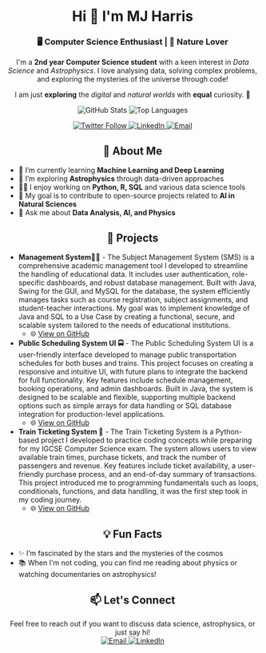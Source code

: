 
<!-- Profile Title and Introduction -->
<h1 align="center">Hi 👋 
  I'm MJ Harris </h1>
<div align="center">
  <h3> 🖥️ Computer Science Enthusiast  |  🌿 Nature Lover </h3>
  
</div> 


<!-- Bio -->
<p align="center">
  I'm a <strong>2nd year Computer Science student</strong> with a keen interest in <em>Data Science</em> and <em>Astrophysics</em>. I love analysing data, solving complex problems, and exploring the mysteries of the universe through code!
</p>
<p align="center" >I am just <strong>exploring</strong> the <em>digital</em> and <em>natural worlds</em> with <strong>equal</strong> curiosity. 🧬 </p>

<!-- GitHub Widgets -->
<p align="center">
  <img src="https://github-readme-stats.vercel.app/api?username=MajidInFocus&show_icons=true&theme=radical" alt="GitHub Stats" />
  <img src="https://github-readme-stats.vercel.app/api/top-langs/?username=MajidInFocus&layout=compact&theme=radical" alt="Top Languages" />
</p>

<!-- Social Media Icons -->
<p align="center">
  <a href="https://twitter.com/@MJHarrisRo" target="_blank">
    <img src="https://img.shields.io/twitter/follow/MJHarrisRo?style=social" alt="Twitter Follow" />
  </a>
  <a href="https://www.linkedin.com/in/www.linkedin.com/in/majidinfocus" target="_blank">
    <img src="https://img.shields.io/badge/-LinkedIn-blue?style=flat-square&logo=Linkedin&logoColor=white" alt="LinkedIn" />
  </a>
  <a href="mailto:contactmeatmj@gmail.com" target="_blank">
    <img src="https://img.shields.io/badge/-Email-red?style=flat-square&logo=Gmail&logoColor=white" alt="Email" />
  </a>
</p>

<!-- About Me Section -->
<h2 align="center">🚀 About Me</h2>
<ul>
  <li>🌱 I’m currently learning <strong>Machine Learning and Deep Learning</strong></li>
  <li>🔭 I’m exploring <strong>Astrophysics</strong> through data-driven approaches</li>
  <li>👨‍💻 I enjoy working on <strong>Python, R, SQL</strong> and various data science tools</li>
  <li>🎯 My goal is to contribute to open-source projects related to <strong>AI in Natural Sciences</strong></li>
  <li>💬 Ask me about <strong>Data Analysis, AI, and Physics</strong></li>
</ul>

<!-- Project Showcase Section -->
<h2 align="center">💼 Projects</h2>
<ul>
  <li>
    <strong>Management System🧑‍💻</strong> - The Subject Management System (SMS) is a comprehensive academic management tool I developed to streamline the handling of educational data. It includes user authentication, role-specific dashboards, and robust database management. Built with Java, Swing for the GUI, and MySQL for the database, the system efficiently manages tasks such as course registration, subject assignments, and student-teacher interactions. My goal was to implement knowledge of Java and SQL to a Use Case by creating a functional, secure, and scalable system tailored to the needs of educational institutions.
    <ul>
      <li>🌐 <a href="https://github.com/MajidInFocus/Subject-Management-System-SMS-">View on GitHub</a></li>
    </ul>
  </li>

  <li>
      <strong>Public Scheduling System UI 🚍</strong> - The Public Scheduling System UI is a user-friendly interface developed to manage public transportation schedules for both buses and trains. This project focuses on creating a responsive and intuitive UI, with future plans to integrate the backend for full functionality. Key features include schedule management, booking operations, and admin dashboards. Built in Java, the system is designed to be scalable and flexible, supporting multiple backend options such as simple arrays for data handling or SQL database integration for production-level applications.
      <ul>
        <li>🌐 <a href="https://github.com/MajidInFocus/src.git">View on GitHub</a></li>
      </ul>
  </li>
  <li>
    <strong>Train Ticketing System 🚂</strong> - The Train Ticketing System is a Python-based project I developed to practice coding concepts while preparing for my IGCSE Computer Science exam. The system allows users to view available train times, purchase tickets, and track the number of passengers and revenue. Key features include ticket availability, a user-friendly purchase process, and an end-of-day summary of transactions. This project introduced me to programming fundamentals such as loops, conditionals, functions, and data handling, it was the first step took in my coding journey.
    <ul>
      <li>🌐 <a href="https://github.com/MajidInFocus/My-First-Project-.git">View on GitHub</a></li>
    </ul>
  </li>
</ul>

<!-- Fun Facts Section -->
<h2 align="center">💡 Fun Facts</h2>
<ul>
  <li>✨ I’m fascinated by the stars and the mysteries of the cosmos</li>
  <li>📚 When I'm not coding, you can find me reading about physics or watching documentaries on astrophysics!</li>
</ul>

<!-- Contact Me -->
<h2 align="center">📫 Let's Connect</h2>
<p align="center">
  Feel free to reach out if you want to discuss data science, astrophysics, or just say hi!
  <br>
  <a href="mailto:contactmeatmj@gmail.com">
    <img src="https://img.shields.io/badge/-Email-red?style=flat-square&logo=Gmail&logoColor=white" alt="Email" />
  </a>
  <a href="https://www.linkedin.com/in/www.linkedin.com/in/majidinfocus">
    <img src="https://img.shields.io/badge/-LinkedIn-blue?style=flat-square&logo=Linkedin&logoColor=white" alt="LinkedIn" />
  </a>
</p>
